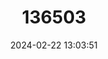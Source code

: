 ---
title: "136503"
category: "Plecotus sardus"
draft: false
date: 2024-02-22 13:03:51
languages:
  Italian: ["Orecchione sardo"]
  French: ["Oreillard sarde"]
  Spanish; Castilian: ["Orejudo Sardo"]
  English: ["Sardinian Long-eared Bat"]
---